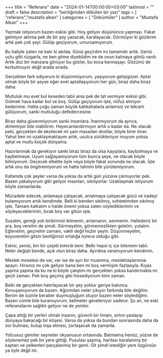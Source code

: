 +++
title            = "Referans"
date             = "2024-01-14T00:00:00+03:00"
lastmod          = ""
draft            = false
description      = "benliğimden dökülen bir yazı"
tags             = [ "referans","mustafa alkan" ]
categories       = [ "Döküntüler" ]
author           = "Mustafa Alkan"
+++

Yazmak istiyorum bazen eskisi gibi. Hoş geliyor düşününce yapmayı. Fakat gelmiyor aklıma pek de bir şey yazacak, karalayacak. Görmüyor ki gözlerim artık pek çok şeyi. Gülüp geçiyorum, umursamıyorum.  
  
Bu haliyle zaten ne kalır ki akılda. Günü geçirdim mi tamamdır artık. Gerisi uçtu gitti rüzgarla, ne ben gitme diyebildim ne de onun kalmaya gönlü vardı. Artık düz bir manzara görüyor bu gözler, bu koca karmaşayı. Gözümü de korkutmuyor değil arada sırada.  
  
Gerçekten fark ediyorum ki düşünmüyorum, yaşıyorum gelişigüzel. Aptal olmak böyle bir şeyse eğer evet aptallaşıyorum her gün, biraz daha biraz daha.  
  
Mutluluk mu evet bol keseden tabii ama pek de tat vermiyor eskisi gibi. Gülmek hava kadar bol ve boş. Gülüp geçiyorum işte, nüfuz etmiyor bedenime. Hatta çoğu zaman büyük kahkahalarla anlamsız ve tekrarlı gülüyorum, sanki mutluluğu defedercesine.  
  
Biraz daha güvenmiyorum sanki insanlara. İnanmıyorum da ayrıca, dinlemiyor bile olabilirim. Heyecanlandırmıyor artık o kadar da. Ne olacak peki, gerçekten de eksilecek mi yani masadan dostlar, böyle birer birer. Yahut ben mi uzaklaşmaktayım artık, usulca sürükleniyor muyum yoksa aptal ve mutlu küçük dünyama.  
  
Hazırlanmak da gerekiyor sanki biraz biraz da olsa kayıplara, kaybolmaya ve kaybetmeye. Uyum sağlayamıyorum tüm bunca şeye, ne olacak böyle bilmiyorum. Geçecek elbette öyle veya böyle fakat sonunda ne olacak. İşte artık onu da öngöremiyorum ve hatta tahmin bile yürütemiyorum.  
  
Kafamda çok şeyler varsa da yoksa da artık gün yüzüne çıkmıyorlar pek. Bazen yakalıyorum gibi geliyor insanları, sıkılıyorlar. Uzaklaşmak istiyorum böyle zamanlarda.  
  
Mücadele edecek, anlamaya çalışacak, anlatmaya çalışacak gücü ve iradeyi bulamıyorum artık kendimde. Belli ki benden sıkılmış, sohbetimden sıkılmış işte. Tamam kalkalım o halde önemi yoksa zaten söylediklerimin ve söyleyeceklerimin, bırak boş ver gitsin işte.  
  
Susalım, gereği yok birbirimizi bilmenin, anlamanın, sevmenin. Hallederiz bir ara, boş verelim de şimdi. Görmeyelim, görmemezlikten gelelim, yutalım. Eğlenelim, geçirelim zamanı, vakti değil hiçbir şeyin. Düşünmeyelim, koyuverelim gitsin benliğimizi ortalığa öylece olduğu gibi.  
  
Eskisi, yenisi, bin bir çeşidi bıktırdı beni. Belki hepsi iç içe bilemem tabii. Neler değişti bende, açık olun biraz daha. Ayırdına varamıyorum kendimin.  
  
Meslek meselesi de var, var ise de ayrı bir muamma, meslektaşlarımsa apayrı. Hırsınız mı çok geliyor bana ben mi boş vermişim fazlasıyla. Kıyas yapma yapma da bu ne ki böyle çalıştım mı gerçekten yoksa kandırmakla mı geçti zaman. Pek boş geçmiş gibi hissediyorum kimi zaman.  
  
Belki de gerçekten hatırlayacak bir şey yoktur geriye bakınca. Konuşamıyorum da bazen. Ağzımdan neler çıkıyor farkında bile değilim. Benim de sizinle beraber duymuşluğum oluyor bazen neler söylediğimi. Bazen cümle bile kuramıyorum, kelimeler geveleniyor sadece. Şu an, ne eski referanslarım sağlıklı geliyor ne de yeniler.  
  
Çapa attığı bir yerleri olmalı insanın, güvenli bir limanı, sırtını yaslayıp dünyaya bakacağı bir köşesi. Varsa da yoksa da bundan sonrasında daha da zor bulması, bulup inşa etmesi, zorlaşacak da zamanla.  
  
Yolcusuz gemiler seyreder okyanusun ortasında. Batmamış henüz, yüzse de söylenemez pek bir yere gittiği. Pusulası şaşmış, haritası karalanmış bir kaptan ve yelkenleri parçalanmış bir gemi. Git şimdi istediğin yere özgürsün ya öyle değil mi.